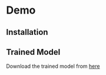 
# Demo

## Installation

## Trained Model
Download the trained model from [here](https://drive.google.com/uc?export=download&id=1ce90bDqY3p3Rd7IK8Wfg9W4PsedHvfHl)
##
